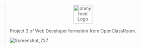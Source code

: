 > <p align="center">
>   <img src="https://user-images.githubusercontent.com/8210023/163652366-59d2de3b-1f06-4bea-886c-6c582344e46e.png" alt="ohmyfood Logo" height="60"/>
> </p>
>
> Project 3 of Web Developer formation from OpenClassRoom.
>
> ![Screenshot_727](https://user-images.githubusercontent.com/8210023/163652208-60313854-f362-4592-b424-daf7edc4aab6.png)
